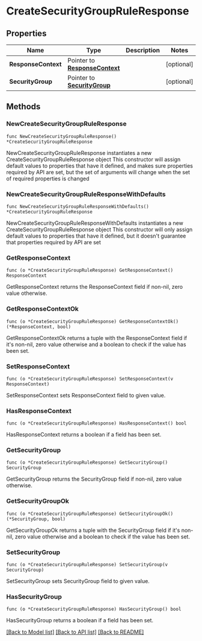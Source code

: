 # CreateSecurityGroupRuleResponse

## Properties

Name | Type | Description | Notes
------------ | ------------- | ------------- | -------------
**ResponseContext** | Pointer to [**ResponseContext**](ResponseContext.md) |  | [optional] 
**SecurityGroup** | Pointer to [**SecurityGroup**](SecurityGroup.md) |  | [optional] 

## Methods

### NewCreateSecurityGroupRuleResponse

`func NewCreateSecurityGroupRuleResponse() *CreateSecurityGroupRuleResponse`

NewCreateSecurityGroupRuleResponse instantiates a new CreateSecurityGroupRuleResponse object
This constructor will assign default values to properties that have it defined,
and makes sure properties required by API are set, but the set of arguments
will change when the set of required properties is changed

### NewCreateSecurityGroupRuleResponseWithDefaults

`func NewCreateSecurityGroupRuleResponseWithDefaults() *CreateSecurityGroupRuleResponse`

NewCreateSecurityGroupRuleResponseWithDefaults instantiates a new CreateSecurityGroupRuleResponse object
This constructor will only assign default values to properties that have it defined,
but it doesn't guarantee that properties required by API are set

### GetResponseContext

`func (o *CreateSecurityGroupRuleResponse) GetResponseContext() ResponseContext`

GetResponseContext returns the ResponseContext field if non-nil, zero value otherwise.

### GetResponseContextOk

`func (o *CreateSecurityGroupRuleResponse) GetResponseContextOk() (*ResponseContext, bool)`

GetResponseContextOk returns a tuple with the ResponseContext field if it's non-nil, zero value otherwise
and a boolean to check if the value has been set.

### SetResponseContext

`func (o *CreateSecurityGroupRuleResponse) SetResponseContext(v ResponseContext)`

SetResponseContext sets ResponseContext field to given value.

### HasResponseContext

`func (o *CreateSecurityGroupRuleResponse) HasResponseContext() bool`

HasResponseContext returns a boolean if a field has been set.

### GetSecurityGroup

`func (o *CreateSecurityGroupRuleResponse) GetSecurityGroup() SecurityGroup`

GetSecurityGroup returns the SecurityGroup field if non-nil, zero value otherwise.

### GetSecurityGroupOk

`func (o *CreateSecurityGroupRuleResponse) GetSecurityGroupOk() (*SecurityGroup, bool)`

GetSecurityGroupOk returns a tuple with the SecurityGroup field if it's non-nil, zero value otherwise
and a boolean to check if the value has been set.

### SetSecurityGroup

`func (o *CreateSecurityGroupRuleResponse) SetSecurityGroup(v SecurityGroup)`

SetSecurityGroup sets SecurityGroup field to given value.

### HasSecurityGroup

`func (o *CreateSecurityGroupRuleResponse) HasSecurityGroup() bool`

HasSecurityGroup returns a boolean if a field has been set.


[[Back to Model list]](../README.md#documentation-for-models) [[Back to API list]](../README.md#documentation-for-api-endpoints) [[Back to README]](../README.md)


